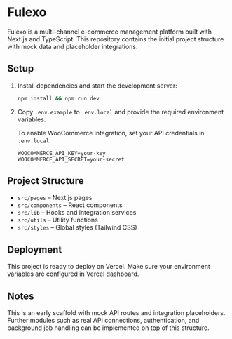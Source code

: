 # Fulexo

Fulexo is a multi-channel e-commerce management platform built with Next.js and TypeScript. This repository contains the initial project structure with mock data and placeholder integrations.

## Setup

1. Install dependencies and start the development server:
   ```bash
   npm install && npm run dev
   ```

2. Copy `.env.example` to `.env.local` and provide the required environment variables.

   To enable WooCommerce integration, set your API credentials in `.env.local`:

   ```env
   WOOCOMMERCE_API_KEY=your-key
   WOOCOMMERCE_API_SECRET=your-secret
   ```

## Project Structure

- `src/pages` – Next.js pages
- `src/components` – React components
- `src/lib` – Hooks and integration services
- `src/utils` – Utility functions
- `src/styles` – Global styles (Tailwind CSS)

## Deployment

This project is ready to deploy on Vercel. Make sure your environment variables are configured in Vercel dashboard.

## Notes

This is an early scaffold with mock API routes and integration placeholders. Further modules such as real API connections, authentication, and background job handling can be implemented on top of this structure.
